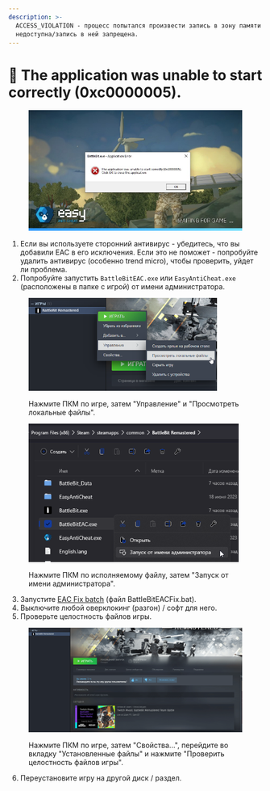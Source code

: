 ```yaml
---
description: >-
  ACCESS_VIOLATION - процесс попытался произвести запись в зону памяти которая
  недоступна/запись в ней запрещена.
---
```


# 🔘 The application was unable to start correctly (0xc0000005).

<figure><img src="../.gitbook/assets/0xc0000005.jpg" alt=""><figcaption></figcaption></figure>

1. Если вы используете сторонний антивирус - убедитесь, что вы добавили EAC в его исключения. Если это не поможет - попробуйте удалить антивирус (особенно trend micro), чтобы проверить, уйдет ли проблема.
2. Попробуйте запустить `BattleBitEAC.exe` или `EasyAntiCheat.exe` (расположены в папке с игрой) от имени администратора.

<figure><img src="../.gitbook/assets/browse.png" alt="" width="374"><figcaption><p>Нажмите ПКМ по игре, затем "Управление" и "Просмотреть локальные файлы".</p></figcaption></figure>

<figure><img src="../.gitbook/assets/runasadmin.png" alt="" width="417"><figcaption><p>Нажмите ПКМ по исполняемому файлу, затем "Запуск от имени администратора".</p></figcaption></figure>

3. Запустите [EAC Fix batch](https://github.com/livingflore/BattleBitEACFix/releases) (файл BattleBitEACFix.bat).
4. Выключите любой оверклокинг (разгон) / софт для него.
5. Проверьте целостность файлов игры.

<figure><img src="../.gitbook/assets/BBR_Validation.gif" alt=""><figcaption><p>Нажмите ПКМ по игре, затем "Свойства...", перейдите во вкладку "Установленные файлы" и нажмите "Проверить целостность файлов игры".</p></figcaption></figure>

6. Переустановите игру на другой диск / раздел.
